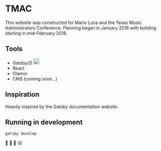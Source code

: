 # TMAC

This website was constructed for Mario Luna and the Texas Music Administrators Conference. Planning began in January 2018 with building starting in mid-February 2018.

## Tools

-  GatsbyJS <img alt="Gatsby icon" src="https://www.gatsbyjs.org/monogram.svg" width="20">
- React
- Glamor
- CMS (coming soon...)

## Inspiration

Heavily inspired by the Gatsby documentation website.

## Running in development
`gatsby develop`

:musical_note: :trumpet: :saxophone: :stuck_out_tongue_winking_eye:
